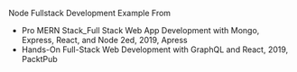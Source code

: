 Node Fullstack Development Example
From
 - Pro MERN Stack_Full Stack Web App Development with Mongo, Express, React, and Node 2ed, 2019, Apress
 - Hands-On Full-Stack Web Development with GraphQL and React, 2019, PacktPub
